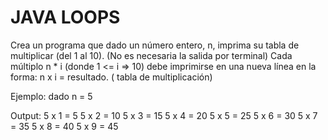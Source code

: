 # JAVA LOOPS

Crea un programa que dado un número entero, n, imprima su tabla de multiplicar (del 1 al 10). (No es necesaria la salida por terminal)
Cada múltiplo n \* i (donde 1 <= i => 10) debe imprimirse en una nueva línea en la forma: n x i = resultado. ( tabla de multiplicación)

Ejemplo: dado n = 5

Output:
5 x 1 = 5
5 x 2 = 10
5 x 3 = 15
5 x 4 = 20
5 x 5 = 25
5 x 6 = 30
5 x 7 = 35
5 x 8 = 40
5 x 9 = 45
